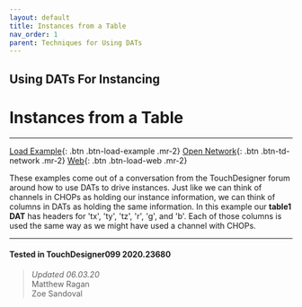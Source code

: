 ```yaml
---
layout: default
title: Instances from a Table
nav_order: 1
parent: Techniques for Using DATs
---
```


## Using DATs For Instancing
# Instances from a Table

*****

[Load Example](?remoteTox=){: .btn .btn-load-example .mr-2}
[Open Network](?openNetwork=True){: .btn .btn-td-network .mr-2}
[Web](?openInBrowser=True){: .btn .btn-load-web .mr-2}

These examples come out of a conversation from the TouchDesigner forum around how to use DATs to drive instances. Just like we can think of channels in CHOPs as holding our instance information, we can think of columns in DATs as holding the same information. In this example our **table1 DAT** has headers for 'tx', 'ty', 'tz', 'r', 'g', and 'b'. Each of those columns is used the same way as we might have used a channel with CHOPs. 

---

#### Tested in TouchDesigner099 2020.23680 
>*Updated 06.03.20*  
Matthew Ragan  
Zoe Sandoval  